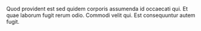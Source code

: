 Quod provident est sed quidem corporis assumenda id occaecati qui.
Et quae laborum fugit rerum odio.
Commodi velit qui.
Est consequuntur autem fugit.